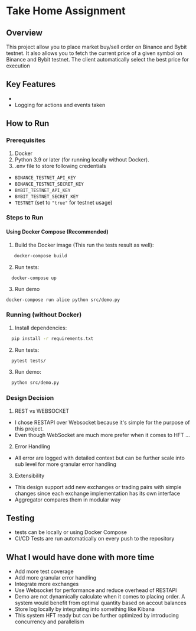 # Take Home Assignment 

## Overview

This project allow you to place market buy/sell order on Binance and Bybit testnet. It also allows you to fetch the current price of a given symbol on Binance and Bybit testnet.
The client automatically select the best price for execution

## Key Features
- 
- Logging for actions and events taken 

## How to Run

### Prerequisites
1. Docker
2. Python 3.9 or later (for running locally without Docker).
3. .env file to store following credentials
  - `BINANCE_TESTNET_API_KEY`
   - `BINANCE_TESTNET_SECRET_KEY`
   - `BYBIT_TESTNET_API_KEY`
   - `BYBIT_TESTNET_SECRET_KEY`
   - `TESTNET` (set to `"true"` for testnet usage)

### Steps to Run
#### Using Docker Compose (Recommended)
1. Build the Docker image (This run the tests result as well):
```bash
   docker-compose build
```
2. Run tests:
```bash
  docker-compose up
```
3. Run demo 
```
docker-compose run alice python src/demo.py
```
### Running (without Docker)
1. Install dependencies:
```bash
  pip install -r requirements.txt
```
2. Run tests:
```bash
  pytest tests/
```
3. Run demo:
```bash
  python src/demo.py
```


### Design Decision 
1. REST vs WEBSOCKET
- I chose RESTAPI over Websocket because it's simple for the purpose of this project.
- Even though WebSocket are much more prefer when it comes to HFT ...
2. Error Handling 
- All error are logged with detailed context but can be further scale into sub level for more granular error handling
3. Extensibility 
- This design support add new exchanges or trading pairs with simple changes since each exchange implementation has its own interface 
- Aggregator compares them in modular way 

## Testing
- tests can be locally or using Docker Compose
- CI/CD Tests are run automatically on every push to the repository


## What I would have done with more time
- Add more test coverage 
- Add more granular error handling
- Integrate more exchanges
- Use Websocket for performance and reduce overhead of RESTAPI
- Demo are not dynamically calculate when it comes to placing order. A system would benefit from optimal quantity based on accout balances
- Store log locally by integrating into something like Kibana 
- This system HFT ready but can be further optimized by introducing concurrency and parallelism


